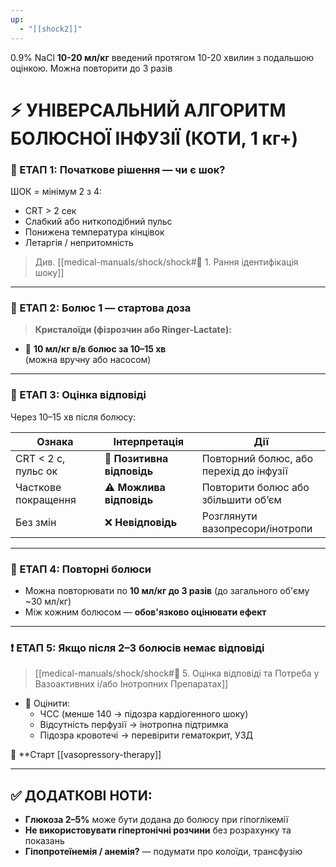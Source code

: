 ```yaml
---
up:
  - "[[shock2]]"
---
```

0.9% NaCl **10-20 мл/кг** введений протягом 10-20 хвилин з подальшою оцінкою. Можна повторити до 3 разів

# ⚡ УНІВЕРСАЛЬНИЙ АЛГОРИТМ БОЛЮСНОЇ ІНФУЗІЇ (КОТИ, 1 кг+)

### 🔸 ЕТАП 1: Початкове рішення — чи є шок?

ШОК = мінімум 2 з 4:

- CRT > 2 сек
- Слабкий або ниткоподібний пульс
- Понижена температура кінцівок
- Летаргія / непритомність

>Див.  [[medical-manuals/shock/shock#🔶 1. Рання ідентифікація шоку]]

---

### 🧪 ЕТАП 2: Болюс 1 — стартова доза
> **Кристалоїди (фізрозчин або Ringer-Lactate):**
- 💉 **10 мл/кг в/в болюс за 10–15 хв**  
    (можна вручну або насосом)

---

### 🔁 ЕТАП 3: Оцінка відповіді
Через 10–15 хв після болюсу:

| Ознака              | Інтерпретація              | Дії                                     |
| ------------------- | -------------------------- | --------------------------------------- |
| CRT < 2 с, пульс ок | 💚 **Позитивна відповідь** | Повторний болюс, або перехід до інфузії |
| Часткове покращення | ⚠️ **Можлива відповідь**   | Повторити болюс або збільшити об’єм     |
| Без змін            | ❌ **Невідповідь**          | Розглянути вазопресори/інотропи         |

---

### 🔄 ЕТАП 4: Повторні болюси

- Можна повторювати по **10 мл/кг до 3 разів** (до загального об'єму ~30 мл/кг)
- Між кожним болюсом — **обов'язково оцінювати ефект**

---

### ❗ ЕТАП 5: Якщо після 2–3 болюсів немає відповіді


> [[medical-manuals/shock/shock#🔶 5. Оцінка відповіді та Потреба у Вазоактивних і/або Інотропних Препаратах]]

- 🧪 Оцінити:
    - ЧСС (менше 140 → підозра кардіогенного шоку)
    - Відсутність перфузії → інотропна підтримка
    - Підозра кровотечі → перевірити гематокрит, УЗД

💉 **Старт [[vasopressory-therapy]] 

---

## ✅ ДОДАТКОВІ НОТИ:

- **Глюкоза 2–5%** може бути додана до болюсу при гіпоглікемії
- **Не використовувати гіпертонічні розчини** без розрахунку та показань
- **Гіпопротеїнемія / анемія?** — подумати про колоїди, трансфузію
